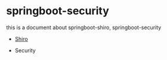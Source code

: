 # springboot-security
this is a document about springboot-shiro, springboot-security

+ [Shiro](./shiro/shiro.md)

+ Security